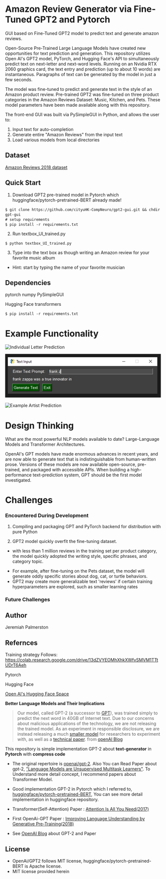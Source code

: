 # Amazon Review Generator via Fine-Tuned GPT2 and Pytorch
GUI based on Fine-Tuned GPT2 model to predict text and generate amazon reviews.
  
Open-Source Pre-Trained Large Language Models have created new opportunities for text prediction and generation. This repository utilizes Open AI's GPT2 model, PyTorch, and Hugging Face's API to simultaneously predict text on next-letter and next-word levels. Running on an Nvidia RTX 2060 graphics card, the text entry and prediction (up to about 10 words) are instantaneous. Paragraphs of text can be generated by the model in just a few seconds.
  
The model was fine-tuned to predict and generate text in the style of an Amazon product review. Pre-trained GPT2 was fine-tuned on three product categories in the Amazon Reviews Dataset: Music, Kitchen, and Pets. These model parameters have been made available along with this repository.
  
The front-end GUI was built via PySimpleGUI in Python, and allows the user to:
1. Input text for auto-completion
2. Generate entire "Amazon Reviews" from the input text
3. Load various models from local directories 
  

## Dataset
[Amazon Reviews 2018 dataset](https://jmcauley.ucsd.edu/data/amazon/)  

## Quick Start

1. Download GPT2 pre-trained model in Pytorch which huggingface/pytorch-pretrained-BERT already made!
```Windows CMD
$ git clone https://github.com/cityuHK-CompNeuro/gpt2-gui.git && chdir gpt-gui
# setup requirements
$ pip install -r requirements.txt
```

2. Run textbox_UI_trained.py
```
$ python textbox_UI_trained.py
```
3. Type into the text box as though writing an Amazon review for your favorite music album  
- Hint: start by typing the name of your favorite musician  
  

## Dependencies
pytorch
numpy
PySimpleGUI

Hugging Face transformers

```
$ pip install -r requirements.txt
```

# Example Functionality
![Individual Letter Prediction](/README_support/text_prediction.gif)
  

![Example Artist Prediction](/README_support/frank_z.PNG)
  

![Example Artist Prediction](https://github.com/cityuHK-CompNeuro/gpt2-gui/tree/main/README_support/frank_z.PNG)  

# Design Thinking
What are the most powerful NLP models available to date? Large-Language Models and Transformer Architectures.
  
OpenAI's GPT models have made enormous advances in recent years, and are now able to generate text that is indistinguishable from human-written prose. Versions of these models are now available open-source, pre-trained, and packaged with accessible APIs. When building a high-performance text-prediction system, GPT should be the first model investigated.   

  
# Challenges
### Encountered During Development
1. Compiling and packaging GPT and PyTorch backend for distribution with pure Python
  
2. GPT2 model quickly overfit the fine-tuning dataset. 
* with less than 1 million reviews in the training set per product category, the model quickly adopted the writing style, specific phrases, and category topic.
- For example, after fine-tuning on the Pets dataset, the model will generate oddly specific stories about dog, cat, or turtle behaviors.
- GPT2 may create more generalizable text 'reviews' if certain training hyperparameters are explored, such as smaller learning rates

### Future Challenges


## Author

Jeremiah Palmerston

## Refernces
  
Training strategy Follows:
https://colab.research.google.com/drive/13dZVYEOMhXhkXWfvSMVM1TTtUDrT6Aeh

Pytorch  
  
Hugging Face  
  
[Open AI's Hugging Face Space](https://huggingface.co/docs/transformers/model_doc/gpt2)
    
**Better Language Models and Their Implications**

> Our model, called GPT-2 (a successor to [GPT](https://blog.openai.com/language-unsupervised/)), was trained simply to predict the next word in 40GB of Internet text. Due to our concerns about malicious applications of the technology, we are not releasing the trained model. As an experiment in responsible disclosure, we are instead releasing a much [smaller model](https://github.com/openai/gpt-2) for researchers to experiment with, as well as a [technical paper](https://d4mucfpksywv.cloudfront.net/better-language-models/language_models_are_unsupervised_multitask_learners.pdf). from [openAI Blog](https://blog.openai.com/better-language-models/)

This repository is simple implementation GPT-2 about **text-generator** in **Pytorch** with **compress code**

- The original repertoire is [openai/gpt-2](https://github.com/openai/gpt-2). Also You can Read Paper about gpt-2, ["Language Models are Unsupervised Multitask Learners"](https://d4mucfpksywv.cloudfront.net/better-language-models/language-models.pdf). To Understand more detail concept, I recommend papers about Transformer Model.
- Good implementation GPT-2 in Pytorch which I referred to, [huggingface/pytorch-pretrained-BERT](https://github.com/huggingface/pytorch-pretrained-BERT), You can see more detail implementation in huggingface repository.

- Transformer(Self-Attention) Paper : [Attention Is All You Need(2017)](https://arxiv.org/abs/1706.03762)
- First OpenAi-GPT Paper : [Improving Language Understanding by Generative Pre-Training(2018)](https://s3-us-west-2.amazonaws.com/openai-assets/research-covers/language-unsupervised/language_understanding_paper.pdf)
- See [OpenAI Blog](https://blog.openai.com/better-language-models/) about GPT-2 and Paper


## License

- OpenAi/GPT2 follows MIT license, huggingface/pytorch-pretrained-BERT is Apache license. 
- MIT license provided herein


